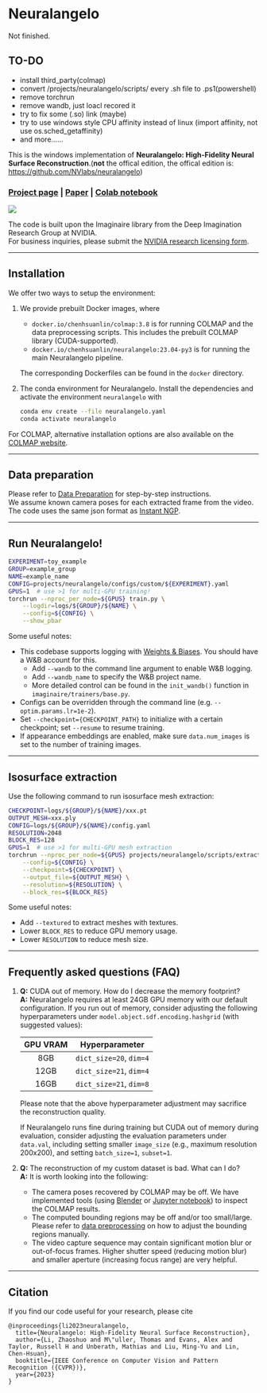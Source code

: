 # Neuralangelo

Not finished.

## TO-DO
- install third_party(colmap)
- convert /projects/neuralangelo/scripts/ every .sh file to .ps1(powershell)
- remove torchrun
- remove wandb, just loacl recored it
- try to fix some (.so) link (maybe)
- try to use windows style CPU affinity instead of linux (import affinity, not use os.sched_getaffinity)
- and more......

This is the windows implementation of **Neuralangelo: High-Fidelity Neural Surface Reconstruction**.(**not** the offical edition, the offical edition is: https://github.com/NVlabs/neuralangelo)

### [Project page](https://research.nvidia.com/labs/dir/neuralangelo/) | [Paper](https://arxiv.org/abs/2306.03092/) | [Colab notebook](https://colab.research.google.com/drive/13u8DX9BNzQwiyPPCB7_4DbSxiQ5-_nGF)

<img src="assets/teaser.gif">

The code is built upon the Imaginaire library from the Deep Imagination Research Group at NVIDIA.  
For business inquiries, please submit the [NVIDIA research licensing form](https://www.nvidia.com/en-us/research/inquiries/).

--------------------------------------

## Installation
We offer two ways to setup the environment:
1. We provide prebuilt Docker images, where
    - `docker.io/chenhsuanlin/colmap:3.8` is for running COLMAP and the data preprocessing scripts. This includes the prebuilt COLMAP library (CUDA-supported).
    - `docker.io/chenhsuanlin/neuralangelo:23.04-py3` is for running the main Neuralangelo pipeline.

    The corresponding Dockerfiles can be found in the `docker` directory.
2. The conda environment for Neuralangelo. Install the dependencies and activate the environment `neuralangelo` with
    ```bash
    conda env create --file neuralangelo.yaml
    conda activate neuralangelo
    ```
For COLMAP, alternative installation options are also available on the [COLMAP website](https://colmap.github.io/).

--------------------------------------

## Data preparation
Please refer to [Data Preparation](DATA_PROCESSING.md) for step-by-step instructions.  
We assume known camera poses for each extracted frame from the video.
The code uses the same json format as [Instant NGP](https://github.com/NVlabs/instant-ngp).

--------------------------------------

## Run Neuralangelo!
```bash
EXPERIMENT=toy_example
GROUP=example_group
NAME=example_name
CONFIG=projects/neuralangelo/configs/custom/${EXPERIMENT}.yaml
GPUS=1  # use >1 for multi-GPU training!
torchrun --nproc_per_node=${GPUS} train.py \
    --logdir=logs/${GROUP}/${NAME} \
    --config=${CONFIG} \
    --show_pbar
```
Some useful notes:
- This codebase supports logging with [Weights & Biases](https://wandb.ai/site). You should have a W&B account for this.
    - Add `--wandb` to the command line argument to enable W&B logging.
    - Add `--wandb_name` to specify the W&B project name.
    - More detailed control can be found in the `init_wandb()` function in `imaginaire/trainers/base.py`.
- Configs can be overridden through the command line (e.g. `--optim.params.lr=1e-2`).
- Set `--checkpoint={CHECKPOINT_PATH}` to initialize with a certain checkpoint; set `--resume` to resume training.
- If appearance embeddings are enabled, make sure `data.num_images` is set to the number of training images.

--------------------------------------

## Isosurface extraction
Use the following command to run isosurface mesh extraction:
```bash
CHECKPOINT=logs/${GROUP}/${NAME}/xxx.pt
OUTPUT_MESH=xxx.ply
CONFIG=logs/${GROUP}/${NAME}/config.yaml
RESOLUTION=2048
BLOCK_RES=128
GPUS=1  # use >1 for multi-GPU mesh extraction
torchrun --nproc_per_node=${GPUS} projects/neuralangelo/scripts/extract_mesh.py \
    --config=${CONFIG} \
    --checkpoint=${CHECKPOINT} \
    --output_file=${OUTPUT_MESH} \
    --resolution=${RESOLUTION} \
    --block_res=${BLOCK_RES}
```
Some useful notes:
- Add `--textured` to extract meshes with textures.
- Lower `BLOCK_RES` to reduce GPU memory usage.
- Lower `RESOLUTION` to reduce mesh size.

--------------------------------------

## Frequently asked questions (FAQ)
1. **Q:** CUDA out of memory. How do I decrease the memory footprint?  
    **A:** Neuralangelo requires at least 24GB GPU memory with our default configuration. If you run out of memory, consider adjusting the following hyperparameters under `model.object.sdf.encoding.hashgrid` (with suggested values):

    | GPU VRAM      | Hyperparameter          |
    | :-----------: | :---------------------: |
    | 8GB           | `dict_size=20`, `dim=4` |
    | 12GB          | `dict_size=21`, `dim=4` |
    | 16GB          | `dict_size=21`, `dim=8` |

    Please note that the above hyperparameter adjustment may sacrifice the reconstruction quality.

   If Neuralangelo runs fine during training but CUDA out of memory during evaluation, consider adjusting the evaluation parameters under `data.val`, including setting smaller `image_size` (e.g., maximum resolution 200x200), and setting `batch_size=1`, `subset=1`.

2. **Q:** The reconstruction of my custom dataset is bad. What can I do?  
    **A:** It is worth looking into the following:
    - The camera poses recovered by COLMAP may be off. We have implemented tools (using [Blender](https://github.com/mli0603/BlenderNeuralangelo) or [Jupyter notebook](projects/neuralangelo/scripts/visualize_colmap.ipynb)) to inspect the COLMAP results.
    - The computed bounding regions may be off and/or too small/large. Please refer to [data preprocessing](DATA_PROCESSING.md) on how to adjust the bounding regions manually.
    - The video capture sequence may contain significant motion blur or out-of-focus frames. Higher shutter speed (reducing motion blur) and smaller aperture (increasing focus range) are very helpful.

--------------------------------------

## Citation
If you find our code useful for your research, please cite
```
@inproceedings{li2023neuralangelo,
  title={Neuralangelo: High-Fidelity Neural Surface Reconstruction},
  author={Li, Zhaoshuo and M\"uller, Thomas and Evans, Alex and Taylor, Russell H and Unberath, Mathias and Liu, Ming-Yu and Lin, Chen-Hsuan},
  booktitle={IEEE Conference on Computer Vision and Pattern Recognition ({CVPR})},
  year={2023}
}
```
